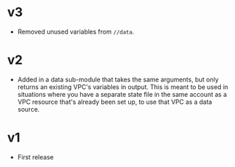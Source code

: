 # v3

* Removed unused variables from `//data`.

# v2

* Added in a data sub-module that takes the same arguments, but only returns an
  existing VPC's variables in output.  This is meant to be used in situations
  where you have a separate state file in the same account as a VPC resource
  that's already been set up, to use that VPC as a data source.

# v1

* First release
